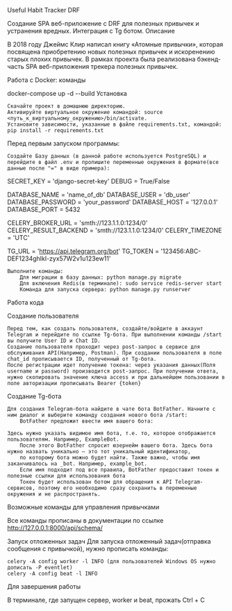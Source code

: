 Useful Habit Tracker DRF

Создание SPA веб-приложение с DRF для полезных привычек и устранения вредных. Интеграция с Tg ботом.
Описание

В 2018 году Джеймс Клир написал книгу «Атомные привычки», которая посвящена приобретению новых полезных привычек и искоренению старых плохих привычек. В рамках проекта была реализована бэкенд-часть SPA веб-приложения трекера полезных привычек.

Работа с Docker: команды

docker-compose up -d --build
Установка

    Скачайте проект в домашнюю директорию.
    Активируйте виртуальное окружение командой: source <путь_к_виртуальному_окружению>/bin/activate.
    Установите зависимости, указанные в файле requirements.txt, командой: pip install -r requirements.txt

Перед первым запуском программы:

    Создайте Базу данных (в данной работе используется PostgreSQL) и перейдите в файл .env и пропишите переменные окружения в формате(все данные после "=" в виде примера):

SECRET_KEY = 'django-secret-key'
DEBUG = True/False

DATABASE_NAME = 'name_of_db'
DATABASE_USER = 'db_user'
DATABASE_PASSWORD = 'your_password'
DATABASE_HOST = '127.0.0.1'
DATABASE_PORT = 5432

CELERY_BROKER_URL = 'smth://123.1.1.0:1234/0'
CELERY_RESULT_BACKEND = 'smth://123.1.1.0:1234/0'
CELERY_TIMEZONE = 'UTC'

TG_URL = 'https://api.telegram.org/bot'
TG_TOKEN = '123456:ABC-DEF1234ghIkl-zyx57W2v1u123ew11'

    Выполните команды:
        Для миграции в базу данных: python manage.py migrate
        Для включения Redis(в терминале): sudo service redis-server start
        Команда для запуска сервера: python manage.py runserver

Работа кода

Создание пользователя

    Перед тем, как создать пользователя, создайте/войдите в аккаунт Telegram и перейдите по ссылке Tg-бота. При выполнении команды /start вы получите User ID и Chat ID.
    Создание пользователя проходит через post-запрос в сервисе для обслуживания API(Например, Postman). При создании пользователя в поле chat_id прописывается ID, полученный от Tg-бота.
    После регистрации идет получение токена: через указания данных(Поля username и password) производится post-запрос. При получении ответа, нужно скопировать значение ключа access и при дальнейшем пользовании в поле авторизации прописывать Bearer {token}

Создание Tg-бота

    Для создания Telegram-бота найдите в чате бота BotFather. Начните с ним диалог и выберите команду создания нового бота /start:
        BotFather предложит ввести имя вашего бота:

    Здесь нужно указать видимое имя бота, т.е. то, которое отображается пользователям. Например, ExampleBot.
        После этого BotFather спросит юзернейм вашего бота. Здесь бота нужно назвать уникально — это тот уникальный идентификатор,
        по которому бота можно будет найти. Также важно, чтобы имя заканчивалось на _bot. Например, example_bot.
        Если имя подходит под все правила, BotFather предоставит токен и полезные ссылки для использования бота
        Токен будет использован ботом для обращения к API Telegram-сервисов, поэтому его необходимо сразу сохранить в переменные окружения и не распространять.

Возможные команды для управления привычками

Все команды прописаны в документации по ссылке  http://127.0.0.1:8000/api/schema/

Запуск отложенных задач Для запуска отложенный задач(отправка сообщения с привычкой), нужно прописать команды:

    celery -A config worker -l INFO (для пользователей Windows OS нужно дописать -P eventlet)
    celery -A config beat -l INFO

Для завершения работы

В терминале, где запущен сервер, worker и beat, прожать Ctrl + C
